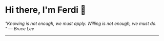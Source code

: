 <h1>Hi there, I'm Ferdi 👋</h1>

<p><em>
  "Knowing is not enough, we must apply. Willing is not enough, we must do.  " — Bruce Lee
</em></p>

---
